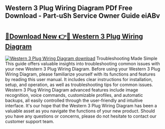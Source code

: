 ## Western 3 Plug Wiring Diagram PDf Free Download - Part-uSh Service Owner Guide eiABv

# <h2><a href="http://dfsn9f.blite.top/?on=Western+3+Plug+Wiring+Diagram">🔗Download New 👉🔴 Western 3 Plug Wiring Diagram</a></h2>

[![Western 3 Plug Wiring Diagram download](https://i.imgur.com/lujVjoI.png)](http://dfsn9f.blite.top/?on=Western+3+Plug+Wiring+Diagram)
Troubleshooting Made Simple This guide offers valuable insights into troubleshooting common issues with your new Western 3 Plug Wiring Diagram. Before using your Western 3 Plug Wiring Diagram, please familiarize yourself with its functions and features by reading this user manual. It includes clear instructions for installation, setup, and operation, as well as troubleshooting tips for common issues. Western 3 Plug Wiring Diagram advanced features include image recognition, voice commands, customizable profiles, and automatic backups, all easily controlled through the user-friendly and intuitive interface. It's our hope that the Western 3 Plug Wiring Diagram has been a valuable asset as you navigate the functions of your new product. Should you have any questions or concerns, please do not hesitate to contact our customer support team.

